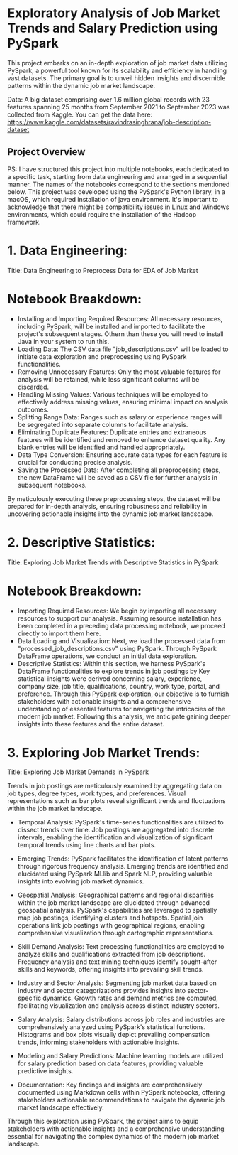 # Exploratory Analysis of Job Market Trends and Salary Prediction using PySpark
This project embarks on an in-depth exploration of job market data utilizing PySpark, a powerful tool known for its scalability and efficiency in handling vast datasets. The primary goal is to unveil hidden insights and discernible patterns within the dynamic job market landscape.

Data:  A big dataset comprising over 1.6 million global records with 23 features spanning 25 months from September 2021 to September 2023 was collected from Kaggle. You can get the data here: https://www.kaggle.com/datasets/ravindrasinghrana/job-description-dataset

## Project Overview
PS: I have structured this project into multiple notebooks, each dedicated to a specific task, starting from data engineering and arranged in a sequential manner. The names of the notebooks correspond to the sections mentioned below. This project was developed using the PySpark's Python library, in a macOS, which required installation of java environment. It's important to acknowledge that there might be compatibility issues in Linux and Windows environments, which could require the installation of the Hadoop framework.

# 1. Data Engineering: 
Title: Data Engineering to Preprocess Data for EDA of Job Market

# Notebook Breakdown: 
- Installing and Importing Required Resources: All necessary resources, including PySpark, will be installed and imported to facilitate the project's subsequent stages. Othern than these you will need to install Java in your system to run this. 
- Loading Data: The CSV data file "job_descriptions.csv" will be loaded to initiate data exploration and preprocessing using PySpark functionalities.
- Removing Unnecessary Features: Only the most valuable features for analysis will be retained, while less significant columns will be discarded.
- Handling Missing Values: Various techniques will be employed to effectively address missing values, ensuring minimal impact on analysis outcomes.
- Splitting Range Data: Ranges such as salary or experience ranges will be segregated into separate columns to facilitate analysis.
- Eliminating Duplicate Features: Duplicate entries and extraneous features will be identified and removed to enhance dataset quality. Any blank entries will be identified and handled appropriately.
- Data Type Conversion: Ensuring accurate data types for each feature is crucial for conducting precise analysis.
- Saving the Processed Data: After completing all preprocessing steps, the new DataFrame will be saved as a CSV file for further analysis in subsequent notebooks.

By meticulously executing these preprocessing steps, the dataset will be prepared for in-depth analysis, ensuring robustness and reliability in uncovering actionable insights into the dynamic job market landscape.


# 2. Descriptive Statistics:
Title: Exploring Job Market Trends with Descriptive Statistics in PySpark

# Notebook Breakdown: 
- Importing Required Resources: We begin by importing all necessary resources to support our analysis. Assuming resource installation has been completed in a preceding data processing notebook, we proceed directly to import them here.
- Data Loading and Visualization: Next, we load the processed data from "processed_job_descriptions.csv" using PySpark. Through PySpark DataFrame operations, we conduct an initial data exploration.
- Descriptive Statistics: Within this section, we harness PySpark's DataFrame functionalities to explore trends in job postings by Key statistical insights were derived concerning salary, experience, company size, job title, qualifications, country, work type, portal, and preference.
Through this PySpark exploration, our objective is to furnish stakeholders with actionable insights and a comprehensive understanding of essential features for navigating the intricacies of the modern job market. Following this analysis, we anticipate gaining deeper insights into these features and the entire dataset.



# 3. Exploring Job Market Trends: 
Title: Exploring Job Market Demands in PySpark

Trends in job postings are meticulously examined by aggregating data on job types, degree types, work types, and preferences. Visual representations such as bar plots reveal significant trends and fluctuations within the job market landscape.

- Temporal Analysis: PySpark's time-series functionalities are utilized to dissect trends over time. Job postings are aggregated into discrete intervals, enabling the identification and visualization of significant temporal trends using line charts and bar plots.

- Emerging Trends: PySpark facilitates the identification of latent patterns through rigorous frequency analysis. Emerging trends are identified and elucidated using PySpark MLlib and Spark NLP, providing valuable insights into evolving job market dynamics.

- Geospatial Analysis: Geographical patterns and regional disparities within the job market landscape are elucidated through advanced geospatial analysis. PySpark's capabilities are leveraged to spatially map job postings, identifying clusters and hotspots. Spatial join operations link job postings with geographical regions, enabling comprehensive visualization through cartographic representations.

- Skill Demand Analysis: Text processing functionalities are employed to analyze skills and qualifications extracted from job descriptions. Frequency analysis and text mining techniques identify sought-after skills and keywords, offering insights into prevailing skill trends.

- Industry and Sector Analysis: Segmenting job market data based on industry and sector categorizations provides insights into sector-specific dynamics. Growth rates and demand metrics are computed, facilitating visualization and analysis across distinct industry sectors.

- Salary Analysis: Salary distributions across job roles and industries are comprehensively analyzed using PySpark's statistical functions. Histograms and box plots visually depict prevailing compensation trends, informing stakeholders with actionable insights.

- Modeling and Salary Predictions: Machine learning models are utilized for salary prediction based on data features, providing valuable predictive insights.

- Documentation: Key findings and insights are comprehensively documented using Markdown cells within PySpark notebooks, offering stakeholders actionable recommendations to navigate the dynamic job market landscape effectively.

Through this exploration using PySpark, the project aims to equip stakeholders with actionable insights and a comprehensive understanding essential for navigating the complex dynamics of the modern job market landscape.






